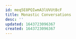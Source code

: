 ```yaml
---
id: meq5E8PQIwmA3lUVUtBcF
title: Monastic Conversations
desc: ''
updated: 1643723096367
created: 1643723096367
---
```


